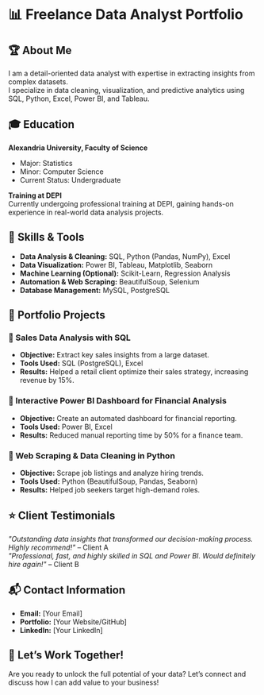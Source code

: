 # 📊 Freelance Data Analyst Portfolio  

## 🏆 About Me  
I am a detail-oriented data analyst with expertise in extracting insights from complex datasets.  
I specialize in data cleaning, visualization, and predictive analytics using SQL, Python, Excel, Power BI, and Tableau.  

## 🎓 Education  
**Alexandria University, Faculty of Science**  
- Major: Statistics  
- Minor: Computer Science  
- Current Status: Undergraduate  

**Training at DEPI**  
Currently undergoing professional training at DEPI, gaining hands-on experience in real-world data analysis projects.  

## 🚀 Skills & Tools  
- **Data Analysis & Cleaning:** SQL, Python (Pandas, NumPy), Excel  
- **Data Visualization:** Power BI, Tableau, Matplotlib, Seaborn  
- **Machine Learning (Optional):** Scikit-Learn, Regression Analysis  
- **Automation & Web Scraping:** BeautifulSoup, Selenium  
- **Database Management:** MySQL, PostgreSQL  

## 📂 Portfolio Projects  

### 🔹 Sales Data Analysis with SQL  
- **Objective:** Extract key sales insights from a large dataset.  
- **Tools Used:** SQL (PostgreSQL), Excel  
- **Results:** Helped a retail client optimize their sales strategy, increasing revenue by 15%.  

### 🔹 Interactive Power BI Dashboard for Financial Analysis  
- **Objective:** Create an automated dashboard for financial reporting.  
- **Tools Used:** Power BI, Excel  
- **Results:** Reduced manual reporting time by 50% for a finance team.  

### 🔹 Web Scraping & Data Cleaning in Python  
- **Objective:** Scrape job listings and analyze hiring trends.  
- **Tools Used:** Python (BeautifulSoup, Pandas, Seaborn)  
- **Results:** Helped job seekers target high-demand roles.  

## ⭐ Client Testimonials  
*"Outstanding data insights that transformed our decision-making process. Highly recommend!"* – Client A  
*"Professional, fast, and highly skilled in SQL and Power BI. Would definitely hire again!"* – Client B  

## 📬 Contact Information  
- **Email:** [Your Email]  
- **Portfolio:** [Your Website/GitHub]  
- **LinkedIn:** [Your LinkedIn]  

## 🎯 Let’s Work Together!  
Are you ready to unlock the full potential of your data? Let’s connect and discuss how I can add value to your business!  

